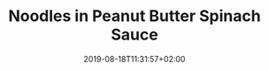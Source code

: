 ---
layout: recipe
date: 2019-08-18T11:31:57+02:00
draft: false    
title:  "Noodles in Peanut Butter Spinach Sauce" # The title of your awesome recipe
image: soybean-noodles-in-peanut-butter-spinach-sauce-1-1200x750.jpg# Name of image in recipe bundle
imagecredit: https://placekitten.com/600/800 # URL to image source page, website, or creator
YouTubeID:  # The F2SYDXV1W1w part of https://www.youtube.com/watch?v=F2SYDXV1W1w
authorName: # Name of the recipe/article author
authorURL: # URL of their home website
sourceName: # Name of the source website
sourceURL: # Actual URL of the recipe itself
category: Dinner # The type of meal or course your recipe is about. For example: "dinner", "entree", or "dessert".
cuisine: # The region associated with your recipe. For example, "French", Mediterranean", or "American".
tags: # You don't have to have 3, feel free to have 10, 1, or none
  - vegan
  - noodles
yield: 8
prepTime: 15
cookTime: 45

ingredients:
- 2 servings soybean noodles
- 1 1/2 tablespoon sesame oil
- 1 1/2 tablespoon tamari
- 1 garlic clove
- 1/2 thumb-sized piece ginger
- 1 1/2 tablespoon peanut butter
- 3/4 cup coconut milk
- 2 handfuls fresh baby spinach
- A little fresh lime juice
- 1 small handful salty peanuts
- 1 tablespoon sesame seeds

directions:
- Prepare the noodles according to package instructions. While they are boiling, make the sauce.
- Place the sesame oil, tamari, garlic, ginger, peanut butter, coconut milk, and half the spinach in a food processor and blend for a few seconds, until smooth.
- Then, bring to simmer in a pot on low heat for a minute or two, until the noodles are ready. Then add those and the remaining fresh baby spinach to the saucepan and carefully toss.
- Place in serving bowls, add a little fresh lime juice, the sesame seeds, and the peanuts.
- Serve with some extra tamari on the side.
---